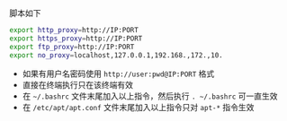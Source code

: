脚本如下

```sh
export http_proxy=http://IP:PORT
export https_proxy=http://IP:PORT
export ftp_proxy=http://IP:PORT
export no_proxy=localhost,127.0.0.1,192.168.,172.,10.
```

- 如果有用户名密码使用 `http://user:pwd@IP:PORT` 格式
- 直接在终端执行只在该终端有效
- 在 `~/.bashrc` 文件末尾加入以上指令，然后执行 `. ~/.bashrc` 可一直生效
- 在 `/etc/apt/apt.conf` 文件末尾加入以上指令只对 `apt-*` 指令生效
